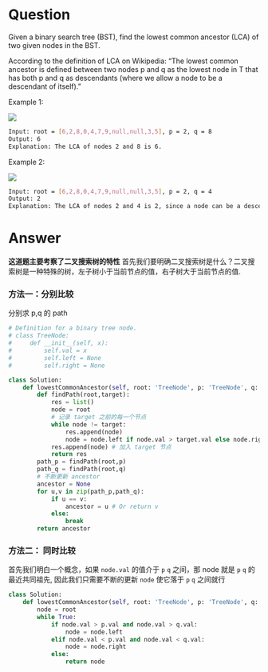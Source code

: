 # Question
Given a binary search tree (BST), find the lowest common ancestor (LCA) of two given nodes in the BST.

According to the definition of LCA on Wikipedia: “The lowest common ancestor is defined between two nodes p and q as the lowest node in T that has both p and q as descendants (where we allow a node to be a descendant of itself).”

Example 1:

![](https://assets.leetcode.com/uploads/2018/12/14/binarysearchtree_improved.png)
```bash
Input: root = [6,2,8,0,4,7,9,null,null,3,5], p = 2, q = 8
Output: 6
Explanation: The LCA of nodes 2 and 8 is 6.
```
Example 2:

![](https://assets.leetcode.com/uploads/2018/12/14/binarysearchtree_improved.png)
```bash
Input: root = [6,2,8,0,4,7,9,null,null,3,5], p = 2, q = 4
Output: 2
Explanation: The LCA of nodes 2 and 4 is 2, since a node can be a descendant of itself according to the LCA definition.
```

# Answer
**这道题主要考察了二叉搜索树的特性**
首先我们要明确二叉搜索树是什么？二叉搜索树是一种特殊的树，左子树小于当前节点的值，右子树大于当前节点的值.

### 方法一：分别比较
分别求 p,q 的 path
```python
# Definition for a binary tree node.
# class TreeNode:
#     def __init__(self, x):
#         self.val = x
#         self.left = None
#         self.right = None

class Solution:
    def lowestCommonAncestor(self, root: 'TreeNode', p: 'TreeNode', q: 'TreeNode') -> 'TreeNode':
        def findPath(root,target):
            res = list()
            node = root
            # 记录 target 之前的每一个节点
            while node != target:
                res.append(node)
                node = node.left if node.val > target.val else node.right
            res.append(node) # 加入 target 节点
            return res
        path_p = findPath(root,p)
        path_q = findPath(root,q)
        # 不断更新 ancestor
        ancestor = None
        for u,v in zip(path_p,path_q):
            if u == v:
                ancestor = u # Or return v
            else:
                break
        return ancestor
```
### 方法二： 同时比较
首先我们明白一个概念，如果 `node.val` 的值介于 `p` `q` 之间，那 node 就是 `p` `q` 的最近共同祖先, 因此我们只需要不断的更新 `node` 使它落于 `p` `q`  之间就行
```python
class Solution:
    def lowestCommonAncestor(self, root: 'TreeNode', p: 'TreeNode', q: 'TreeNode') -> 'TreeNode':
        node = root
        while True:
            if node.val > p.val and node.val > q.val:
                node = node.left
            elif node.val < p.val and node.val < q.val:
                node = node.right
            else:
                return node
```


